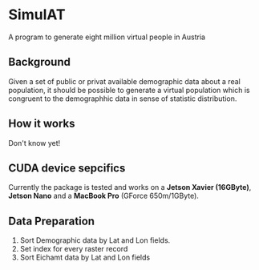 # SimulAT
A program to  generate eight million virtual people in Austria 

## Background
Given a set of public or privat available demographic data about a real population, it should be possible to generate a virtual population which is congruent to the demographhic data in sense of statistic distribution.

## How it works
Don't know yet!

## CUDA device sepcifics

Currently the package is tested and works on a __Jetson Xavier (16GByte)__, __Jetson Nano__ and a __MacBook Pro__ (GForce 650m/1GByte).

## Data Preparation 

1. Sort Demographic data by Lat and Lon fields.
2. Set index for every raster record
3. Sort Eichamt data by Lat and Lon fields

    
